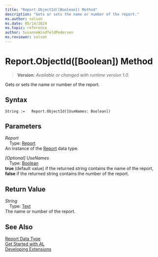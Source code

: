 ```yaml
---
title: "Report.ObjectId([Boolean]) Method"
description: "Gets or sets the name or number of the report."
ms.author: solsen
ms.date: 05/14/2024
ms.topic: reference
author: SusanneWindfeldPedersen
ms.reviewer: solsen
---
```

[//]: # (START>DO_NOT_EDIT)
[//]: # (IMPORTANT:Do not edit any of the content between here and the END>DO_NOT_EDIT.)
[//]: # (Any modifications should be made in the .xml files in the ModernDev repo.)
# Report.ObjectId([Boolean]) Method
> **Version**: _Available or changed with runtime version 1.0._

Gets or sets the name or number of the report.


## Syntax
```AL
String :=   Report.ObjectId([UseNames: Boolean])
```
## Parameters
*Report*  
&emsp;Type: [Report](report-data-type.md)  
An instance of the [Report](report-data-type.md) data type.  

*[Optional] UseNames*  
&emsp;Type: [Boolean](../boolean/boolean-data-type.md)  
**true** (default value) if the returned string contains the name of the report, **false** if the returned string contains the number of the report.  


## Return Value
*String*  
&emsp;Type: [Text](../text/text-data-type.md)  
The name or number of the report.


[//]: # (IMPORTANT: END>DO_NOT_EDIT)
## See Also
[Report Data Type](report-data-type.md)  
[Get Started with AL](../../devenv-get-started.md)  
[Developing Extensions](../../devenv-dev-overview.md)